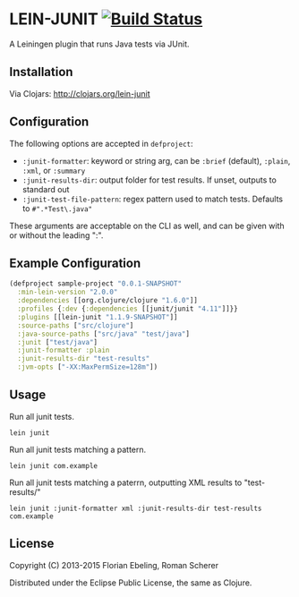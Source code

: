 # LEIN-JUNIT [![Build Status](https://travis-ci.org/febeling/lein-junit.png)](https://travis-ci.org/febeling/lein-junit)

A Leiningen plugin that runs Java tests via JUnit.

## Installation

Via Clojars: http://clojars.org/lein-junit

## Configuration

The following options are accepted in `defproject`:
- `:junit-formatter`: keyword or string arg, can be `:brief` (default), `:plain`, `:xml`, or `:summary`
- `:junit-results-dir`: output folder for test results. If unset, outputs to standard out
- `:junit-test-file-pattern`: regex pattern used to match tests. Defaults to `#".*Test\.java"`

These arguments are acceptable on the CLI as well, and can be given with or without the leading ":".

## Example Configuration

```clojure
(defproject sample-project "0.0.1-SNAPSHOT"
  :min-lein-version "2.0.0"
  :dependencies [[org.clojure/clojure "1.6.0"]]
  :profiles {:dev {:dependencies [[junit/junit "4.11"]]}}
  :plugins [[lein-junit "1.1.9-SNAPSHOT"]]
  :source-paths ["src/clojure"]
  :java-source-paths ["src/java" "test/java"]
  :junit ["test/java"]
  :junit-formatter :plain
  :junit-results-dir "test-results"
  :jvm-opts ["-XX:MaxPermSize=128m"])
```

## Usage

Run all junit tests.

    lein junit

Run all junit tests matching a pattern.

    lein junit com.example

Run all junit tests matching a paterrn, outputting XML results to "test-results/"

    lein junit :junit-formatter xml :junit-results-dir test-results com.example


## License

Copyright (C) 2013-2015 Florian Ebeling, Roman Scherer

Distributed under the Eclipse Public License, the same as Clojure.
